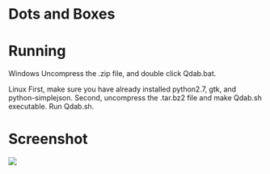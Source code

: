 Dots and Boxes
==============

Running
==============

Windows
Uncompress the .zip file, and double click Qdab.bat. 

Linux
First, make sure you have already installed python2.7, gtk, and python-simplejson.
Second, uncompress the .tar.bz2 file and make Qdab.sh executable. Run Qdab.sh.

Screenshot
==============
<img src="http://i.imgur.com/Krp4h89.png" />

